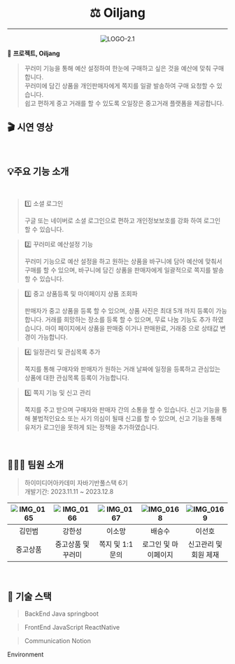 <div align="center">

# ⚖️ Oiljang

</div>

<hr>

<p align="center">
  <img src="https://github.com/Merge-co/.github/assets/137472733/1ddc1da6-1bb3-4a6a-bec1-10cb49afa57a" alt="LOGO-2.1">
</p>

 🎤 **프로젝트, Oiljang**

> 꾸러미 기능을 통해 예산 설정하여 한눈에 구매하고 싶은 것을 예산에 맞춰 구매합니다.  
> 꾸러미에 담긴 상품을 개인판매자에게 쪽지를 일괄 발송하여 구매 요청할 수 있습니다.  
> 쉽고 편하게 중고 거래를 할 수 있도록 오일장은 중고거래 플랫폼을 제공합니다.


## 🎬 시연 영상


</br>

## 💡주요 기능 소개
</br>

> 1️⃣ 소셜 로그인 
>
> 구글 또는 네이버로 소셜 로그인으로 편하고 개인정보보호를 강화 하여 로그인 할 수 있습니다.
 
> 2️⃣ 꾸러미로 예산설정 기능
>
> 꾸러미 기능으로 예산 설정을 하고 원하는 상품을 바구니에 담아 예산에 맞춰서 구매를 할 수 있으며,
> 바구니에 담긴 상품을 판매자에게 일괄적으로 쪽지를 발송 할 수 있습니다.

> 3️⃣ 중고 상품등록 및 마이페이지 상품 조회파
>
> 판매자가 중고 상품을 등록 할 수 있으며, 상품 사진은 최대 5개 까지 등록이 가능합니다.
> 거래를 희망하는 장소를 등록 할 수 있으며, 무료 나눔 기능도 추가 하였습니다.
> 마이 페이지에서 상품을 판매중 이거나 판매완료, 거래중 으로 상태값 변경이 가능합니다.

> 4️⃣ 일정관리 및 관심목록 추가 
>
> 쪽지를 통해 구매자와 판매자가 원하는 거래 날짜에 일정을 등록하고 관심있는 상품에 대한 관심목록 등록이 가능합니다.

> 5️⃣ 쪽지 기능 및 신고 관리 
>
> 쪽지를 주고 받으며 구매자와 판매자 간의 소통을 할 수 있습니다.
> 신고 기능을 통해 불법적인요소 또는 사기 의심이 될때 신고를 할 수 있으며, 신고 기능을 통해 유저가 로그인을 못하게 되는 정책을 추가하였습니다.


</br>

## 🧑‍🤝‍🧑 팀원 소개
</hr>

> 하이미디어아카데미 자바기반풀스택 6기 </br>
> 개발기간: 2023.11.11 ~ 2023.12.8
					
| <div align="center">![IMG_0165](https://github.com/Merge-co/.github/assets/137472733/453e0d8d-ebb1-4af4-85cd-7fabe8a90591)</div> | <div align="center">![IMG_0166](https://github.com/Merge-co/.github/assets/137472733/ff0240cb-0d68-4784-9a25-95062954d90b)</div> | <div align="center">![IMG_0167](https://github.com/Merge-co/.github/assets/137472733/2ce10fa0-3849-42d3-acf3-ce0773735f77)</div> | <div align="center">![IMG_0168](https://github.com/Merge-co/.github/assets/137472733/a7db652f-1c4f-4ecd-8d22-2ec11e7d7d11)</div> | <div align="center">![IMG_0169](https://github.com/Merge-co/.github/assets/137472733/92f61002-1717-4f63-a7a9-369db05a1b40)</div> | 
| ----- | ------- | ------ | ------- | ------ |
| <div align="center">김민범</div> | <div align="center">강한성</div> | <div align="center">이소망</div> | <div align="center">배승수</div> | <div align="center">이선호</div> |
| <div align="center">중고상품</div> | <div align="center">중고상품 및 꾸러미</div> | <div align="center">쪽지 및 1:1 문의</div> | <div align="center">로그인 및 마이페이지</div> | <div align="center">신고관리 및 회원 제재</div> |

</br>

## 🔧 기술 스택

> BackEnd
Java springboot  

> FrontEnd
JavaScript ReactNative

> Communication
Notion 

Environment


<!--



**Here are some ideas to get you started:**

🙋‍♀️ A short introduction - what is your organization all about?
🌈 Contribution guidelines - how can the community get involved?
👩‍💻 Useful resources - where can the community find your docs? Is there anything else the community should know?
🍿 Fun facts - what does your team eat for breakfast?
🧙 Remember, you can do mighty things with the power of [Markdown](https://docs.github.com/github/writing-on-github/getting-started-with-writing-and-formatting-on-github/basic-writing-and-formatting-syntax)
-->
